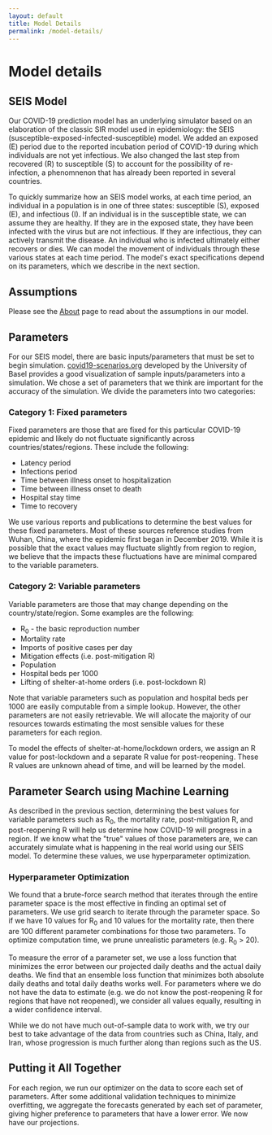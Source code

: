 ```yaml
---
layout: default
title: Model Details
permalink: /model-details/
---
```


# Model details

## SEIS Model

Our COVID-19 prediction model has an underlying simulator based on an elaboration of the classic SIR model used in epidemiology: the SEIS (susceptible-exposed-infected-susceptible) model. We added an exposed (E) period due to the reported incubation period of COVID-19 during which individuals are not yet infectious. We also changed the last step from recovered (R) to susceptible (S) to account for the possibility of re-infection, a phenomnenon that has already been reported in several countries.

To quickly summarize how an SEIS model works, at each time period, an individual in a population is in one of three states: susceptible (S), exposed (E), and infectious (I). If an individual is in the susceptible state, we can assume they are healthy. If they are in the exposed state, they have been infected with the virus but are not infectious. If they are infectious, they can actively transmit the disease. An individual who is infected ultimately either recovers or dies. We can model the movement of individuals through these various states at each time period. The model's exact specifications depend on its parameters, which we describe in the next section.

## Assumptions

Please see the [About](/about#assumptions) page to read about the assumptions in our model.

## Parameters

For our SEIS model, there are basic inputs/parameters that must be set to begin simulation. [covid19-scenarios.org](https://covid19-scenarios.org/) developed by the University of Basel provides a good visualization of sample inputs/parameters into a simulation. We chose a set of parameters that we think are important for the accuracy of the simulation. We divide the parameters into two categories:

### Category 1: Fixed parameters

Fixed parameters are those that are fixed for this particular COVID-19 epidemic and likely do not fluctuate significantly across countries/states/regions. These include the following:
- Latency period
- Infections period
- Time between illness onset to hospitalization
- Time between illness onset to death
- Hospital stay time
- Time to recovery

We use various reports and publications to determine the best values for these fixed parameters. Most of these sources reference studies from Wuhan, China, where the epidemic first began in December 2019. While it is possible that the exact values may fluctuate slightly from region to region, we believe that the impacts these fluctuations have are minimal compared to the variable parameters.

### Category 2: Variable parameters

Variable parameters are those that may change depending on the country/state/region. Some examples are the following:
- R<sub>0</sub> - the basic reproduction number
- Mortality rate
- Imports of positive cases per day
- Mitigation effects (i.e. post-mitigation R)
- Population
- Hospital beds per 1000
- Lifting of shelter-at-home orders (i.e. post-lockdown R)

Note that variable parameters such as population and hospital beds per 1000 are easily computable from a simple lookup. However, the other parameters are not easily retrievable. We will allocate the majority of our resources towards estimating the most sensible values for these parameters for each region.

To model the effects of shelter-at-home/lockdown orders, we assign an R value for post-lockdown and a separate R value for post-reopening. These R values are unknown ahead of time, and will be learned by the model.

## Parameter Search using Machine Learning

As described in the previous section, determining the best values for variable parameters such as R<sub>0</sub>, the mortality rate, post-mitigation R, and post-reopening R will help us determine how COVID-19 will progress in a region. If we know what the "true" values of those parameters are, we can accurately simulate what is happening in the real world using our SEIS model. To determine these values, we use hyperparameter optimization.

### Hyperparameter Optimization

We found that a brute-force search method that iterates through the entire parameter space is the most effective in finding an optimal set of parameters. We use grid search to iterate through the parameter space. So if we have 10 values for R<sub>0</sub> and 10 values for the mortality rate, then there are 100 different parameter combinations for those two parameters. To optimize computation time, we prune unrealistic parameters (e.g. R<sub>0</sub> > 20).

To measure the error of a parameter set, we use a loss function that minimizes the error between our projected daily deaths and the actual daily deaths. We find that an ensemble loss function that minimizes both absolute daily deaths and total daily deaths works well. For parameters where we do not have the data to estimate (e.g. we do not know the post-reopening R for regions that have not reopened), we consider all values equally, resulting in a wider confidence interval.

While we do not have much out-of-sample data to work with, we try our best to take advantage of the data from countries such as China, Italy, and Iran, whose progression is much further along than regions such as the US.

## Putting it All Together

For each region, we run our optimizer on the data to score each set of parameters. After some additional validation techniques to minimize overfitting, we aggregate the forecasts generated by each set of parameter, giving higher preference to parameters that have a lower error. We now have our projections.

